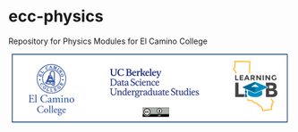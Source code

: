 # ecc-physics
Repository for Physics Modules for El Camino College

![img](https://raw.githubusercontent.com/ds-modules/ecc-textbook/refs/heads/main/modules/_static/ecc-header.png)
